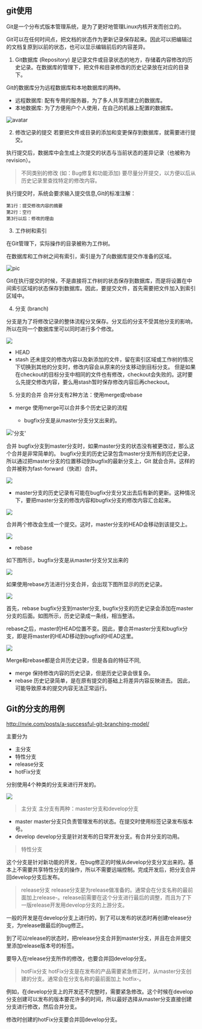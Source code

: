 ## git使用
Git是一个分布式版本管理系统，是为了更好地管理Linux内核开发而创立的。

Git可以在任何时间点，把文档的状态作为更新记录保存起来。因此可以把编辑过的文档复原到以前的状态，也可以显示编辑前后的内容差异。

1. Git数据库 (Repository) 
是记录文件或目录状态的地方，存储着内容修改的历史记录。在数据库的管理下，把文件和目录修改的历史记录放在对应的目录下。

Git的数据库分为远程数据库和本地数据库的两种。

+ 远程数据库: 配有专用的服务器，为了多人共享而建立的数据库。
+ 本地数据库: 为了方便用户个人使用，在自己的机器上配置的数据库。

![avatar](https://backlog.com/git-tutorial/cn/img/post/intro/capture_intro1_2_2.png)

2. 修改记录的提交
若要把文件或目录的添加和变更保存到数据库，就需要进行提交。

执行提交后，数据库中会生成上次提交的状态与当前状态的差异记录（也被称为revision）。

> 不同类别的修改 (如：Bug修复和功能添加) 要尽量分开提交，以方便以后从历史记录里查找特定的修改内容。

执行提交时，系统会要求输入提交信息,Git的标准注解：
```
第1行：提交修改内容的摘要
第2行：空行
第3行以后：修改的理由
```

3. 工作树和索引

在Git管理下，实际操作的目录被称为工作树。

在数据库和工作树之间有索引，索引是为了向数据库提交作准备的区域。

![pic](https://backlog.com/git-tutorial/cn/img/post/intro/capture_intro1_4_1.png)

Git在执行提交的时候，不是直接将工作树的状态保存到数据库，而是将设置在中间索引区域的状态保存到数据库。因此，要提交文件，首先需要把文件加入到索引区域中。

4. 分支 (branch)

分支是为了将修改记录的整体流程分叉保存。分叉后的分支不受其他分支的影响，所以在同一个数据库里可以同时进行多个修改。

![](https://backlog.com/git-tutorial/cn/img/post/stepup/capture_stepup1_2_1.png)

+ HEAD
+ stash
还未提交的修改内容以及新添加的文件，留在索引区域或工作树的情况下切换到其他的分支时，修改内容会从原来的分支移动到目标分支。
但是如果在checkout的目标分支中相同的文件也有修改，checkout会失败的。这时要么先提交修改内容，要么用stash暂时保存修改内容后再checkout。

5. 分支的合并
合并分支有2种方法：使用merge或rebase
+ merge
使用merge可以合并多个历史记录的流程


   + bugfix分支是从master分支分叉出来的。
   
!['分支'](https://backlog.com/git-tutorial/cn/img/post/stepup/capture_stepup1_4_1.png)

合并 bugfix分支到master分支时，如果master分支的状态没有被更改过，那么这个合并是非常简单的。 bugfix分支的历史记录包含master分支所有的历史记录，所以通过把master分支的位置移动到bugfix的最新分支上，Git 就会合并。这样的合并被称为fast-forward（快进）合并。

![](https://backlog.com/git-tutorial/cn/img/post/stepup/capture_stepup1_4_2.png)


   + master分支的历史记录有可能在bugfix分支分叉出去后有新的更新。这种情况下，要把master分支的修改内容和bugfix分支的修改内容汇合起来。

![](https://backlog.com/git-tutorial/cn/img/post/stepup/capture_stepup1_4_3.png)

合并两个修改会生成一个提交。这时，master分支的HEAD会移动到该提交上。

![](https://backlog.com/git-tutorial/cn/img/post/stepup/capture_stepup1_4_4.png)


+ rebase

如下图所示，bugfix分支是从master分支分叉出来的

![](https://backlog.com/git-tutorial/cn/img/post/stepup/capture_stepup1_4_6.png)

如果使用rebase方法进行分支合并，会出现下图所显示的历史记录。

![](https://backlog.com/git-tutorial/cn/img/post/stepup/capture_stepup1_4_7.png)

首先，rebase bugfix分支到master分支, bugfix分支的历史记录会添加在master分支的后面。如图所示，历史记录成一条线，相当整洁。

rebase之后，master的HEAD位置不变。因此，要合并master分支和bugfix分支，即是将master的HEAD移动到bugfix的HEAD这里。

![](https://backlog.com/git-tutorial/cn/img/post/stepup/capture_stepup1_4_9.png)

Merge和rebase都是合并历史记录，但是各自的特征不同,
+ merge
保持修改内容的历史记录，但是历史记录会很复杂。
+ rebase
历史记录简单，是在原有提交的基础上将差异内容反映进去。
因此，可能导致原本的提交内容无法正常运行。



## Git的分支的用例

http://nvie.com/posts/a-successful-git-branching-model/

主要分为
+ 主分支
+ 特性分支
+ release分支
+ hotFix分支

分别使用4个种类的分支来进行开发的。

![](https://backlog.com/git-tutorial/cn/img/post/stepup/capture_stepup1_5_6.png)

>主分支
主分支有两种：master分支和develop分支

+ master
master分支只负责管理发布的状态。在提交时使用标签记录发布版本号。
+ develop
develop分支是针对发布的日常开发分支。有合并分支的功用。

>特性分支

这个分支是针对新功能的开发，在bug修正的时候从develop分支分叉出来的。基本上不需要共享特性分支的操作，所以不需要远端控制。完成开发后，把分支合并回develop分支后发布。

>release分支
release分支是为release做准备的。通常会在分支名称的最前面加上release-。release前需要在这个分支进行最后的调整，而且为了下一版release开发用develop分支的上游分支。

一般的开发是在develop分支上进行的，到了可以发布的状态时再创建release分支，为release做最后的bug修正。

到了可以release的状态时，把release分支合并到master分支，并且在合并提交里添加release版本号的标签。

要导入在release分支所作的修改，也要合并回develop分支。

>hotFix分支
hotFix分支是在发布的产品需要紧急修正时，从master分支创建的分支。通常会在分支名称的最前面加上 hotfix-。

例如，在develop分支上的开发还不完整时，需要紧急修改。这个时候在develop分支创建可以发布的版本要花许多的时间，所以最好选择从master分支直接创建分支进行修改，然后合并分支。

修改时创建的hotFix分支要合并回develop分支。